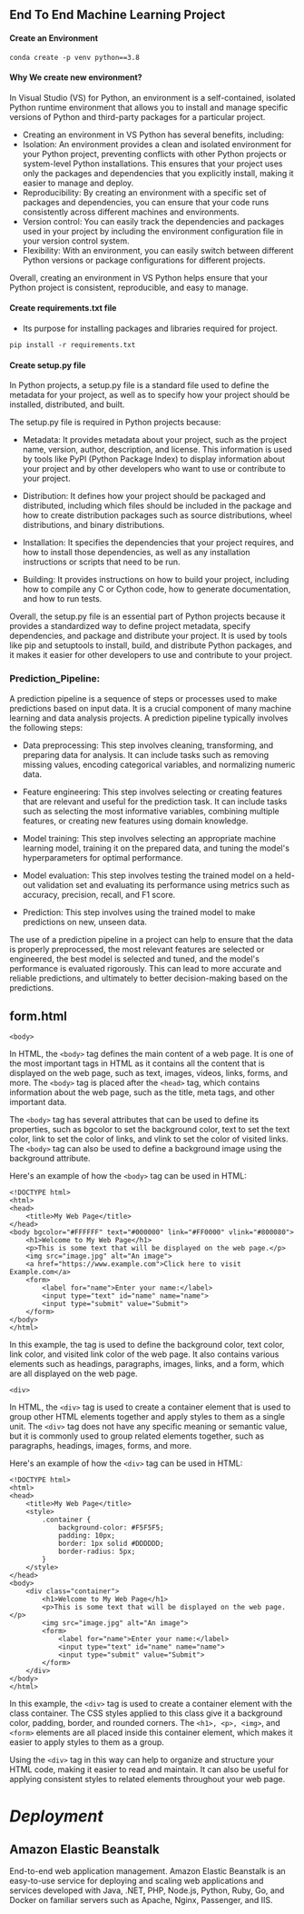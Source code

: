 ## **End To End Machine Learning Project**

#### **Create an Environment**
```
conda create -p venv python==3.8
```

#### **Why We create new environment?**

In Visual Studio (VS) for Python, an environment is a self-contained, isolated Python runtime environment that allows you to install and manage specific versions of Python and third-party packages for a particular project.
- Creating an environment in VS Python has several benefits, including:
- Isolation: An environment provides a clean and isolated environment for your Python project, preventing conflicts with other Python projects or system-level Python installations. This ensures that your project uses only the packages and dependencies that you explicitly install, making it easier to manage and deploy.
- Reproducibility: By creating an environment with a specific set of packages and dependencies, you can ensure that your code runs consistently across different machines and environments.
- Version control: You can easily track the dependencies and packages used in your project by including the environment configuration file in your version control system.
- Flexibility: With an environment, you can easily switch between different Python versions or package configurations for different projects.

Overall, creating an environment in VS Python helps ensure that your Python project is consistent, reproducible, and easy to manage.

#### **Create requirements.txt file**
- Its purpose for installing packages and libraries required for project.
```
pip install -r requirements.txt
```

#### **Create setup.py file**
In Python projects, a setup.py file is a standard file used to define the metadata for your project, as well as to specify how your project should be installed, distributed, and built.

The setup.py file is required in Python projects because:

- Metadata: It provides metadata about your project, such as the project name, version, author, description, and license. This information is used by tools like PyPI (Python Package Index) to display information about your project and by other developers who want to use or contribute to your project.

- Distribution: It defines how your project should be packaged and distributed, including which files should be included in the package and how to create distribution packages such as source distributions, wheel distributions, and binary distributions.

- Installation: It specifies the dependencies that your project requires, and how to install those dependencies, as well as any installation instructions or scripts that need to be run.

- Building: It provides instructions on how to build your project, including how to compile any C or Cython code, how to generate documentation, and how to run tests.

Overall, the setup.py file is an essential part of Python projects because it provides a standardized way to define project metadata, specify dependencies, and package and distribute your project. It is used by tools like pip and setuptools to install, build, and distribute Python packages, and it makes it easier for other developers to use and contribute to your project.

### Prediction_Pipeline:
A prediction pipeline is a sequence of steps or processes used to make predictions based on input data. It is a crucial component of many machine learning and data analysis projects. A prediction pipeline typically involves the following steps:

- Data preprocessing: This step involves cleaning, transforming, and preparing data for analysis. It can include tasks such as removing missing values, encoding categorical variables, and normalizing numeric data.

- Feature engineering: This step involves selecting or creating features that are relevant and useful for the prediction task. It can include tasks such as selecting the most informative variables, combining multiple features, or creating new features using domain knowledge.

- Model training: This step involves selecting an appropriate machine learning model, training it on the prepared data, and tuning the model's hyperparameters for optimal performance.

- Model evaluation: This step involves testing the trained model on a held-out validation set and evaluating its performance using metrics such as accuracy, precision, recall, and F1 score.

- Prediction: This step involves using the trained model to make predictions on new, unseen data.

The use of a prediction pipeline in a project can help to ensure that the data is properly preprocessed, the most relevant features are selected or engineered, the best model is selected and tuned, and the model's performance is evaluated rigorously. This can lead to more accurate and reliable predictions, and ultimately to better decision-making based on the predictions.

## **form.html**
```
<body>
```

In HTML, the `<body>` tag defines the main content of a web page. It is one of the most important tags in HTML as it contains all the content that is displayed on the web page, such as text, images, videos, links, forms, and more. The `<body>` tag is placed after the `<head>` tag, which contains information about the web page, such as the title, meta tags, and other important data.

The `<body>` tag has several attributes that can be used to define its properties, such as bgcolor to set the background color, text to set the text color, link to set the color of links, and vlink to set the color of visited links. The `<body>` tag can also be used to define a background image using the background attribute.

Here's an example of how the `<body>` tag can be used in HTML:
```
<!DOCTYPE html>
<html>
<head>
	<title>My Web Page</title>
</head>
<body bgcolor="#FFFFFF" text="#000000" link="#FF0000" vlink="#800080">
	<h1>Welcome to My Web Page</h1>
	<p>This is some text that will be displayed on the web page.</p>
	<img src="image.jpg" alt="An image">
	<a href="https://www.example.com">Click here to visit Example.com</a>
	<form>
		<label for="name">Enter your name:</label>
		<input type="text" id="name" name="name">
		<input type="submit" value="Submit">
	</form>
</body>
</html>

````

In this example, the <body> tag is used to define the background color, text color, link color, and visited link color of the web page. It also contains various elements such as headings, paragraphs, images, links, and a form, which are all displayed on the web page.

```
<div>
```
In HTML, the `<div>` tag is used to create a container element that is used to group other HTML elements together and apply styles to them as a single unit. The `<div>` tag does not have any specific meaning or semantic value, but it is commonly used to group related elements together, such as paragraphs, headings, images, forms, and more.

Here's an example of how the `<div>` tag can be used in HTML:

```
<!DOCTYPE html>
<html>
<head>
	<title>My Web Page</title>
	<style>
		.container {
			background-color: #F5F5F5;
			padding: 10px;
			border: 1px solid #DDDDDD;
			border-radius: 5px;
		}
	</style>
</head>
<body>
	<div class="container">
		<h1>Welcome to My Web Page</h1>
		<p>This is some text that will be displayed on the web page.</p>
		<img src="image.jpg" alt="An image">
		<form>
			<label for="name">Enter your name:</label>
			<input type="text" id="name" name="name">
			<input type="submit" value="Submit">
		</form>
	</div>
</body>
</html>

```

In this example, the `<div>` tag is used to create a container element with the class container. The CSS styles applied to this class give it a background color, padding, border, and rounded corners. The `<h1>, <p>, <img>`, and `<form>` elements are all placed inside this container element, which makes it easier to apply styles to them as a group.

Using the `<div>` tag in this way can help to organize and structure your HTML code, making it easier to read and maintain. It can also be useful for applying consistent styles to related elements throughout your web page.

# *Deployment*
## **Amazon Elastic Beanstalk**
End-to-end web application management.
Amazon Elastic Beanstalk is an easy-to-use service for deploying and scaling web applications and services developed with Java, .NET, PHP, Node.js, Python, Ruby, Go, and Docker on familiar servers such as Apache, Nginx, Passenger, and IIS.
